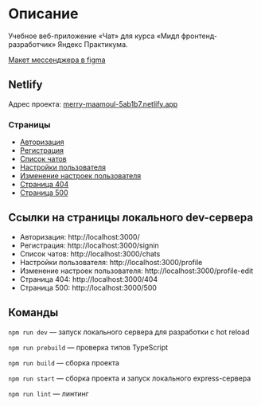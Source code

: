 
# Описание
Учебное веб-приложение «Чат» для курса «Мидл фронтенд-разработчик» Яндекс Практикума.

[Макет мессенджера в figma](https://www.figma.com/file/FzgNMr4QCQTwzaJrMBReVf/Messenger?type=design&node-id=0%3A1&mode=design&t=3qKF2KovldaRVYT7-1)

## Netlify
Адрес проекта: [merry-maamoul-5ab1b7.netlify.app](https://merry-maamoul-5ab1b7.netlify.app/)

### Страницы
- [Авторизация](https://merry-maamoul-5ab1b7.netlify.app/)
- [Регистрация](https://merry-maamoul-5ab1b7.netlify.app/signin)
- [Список чатов](https://merry-maamoul-5ab1b7.netlify.app/chats)
- [Настройки пользователя](https://merry-maamoul-5ab1b7.netlify.app/profile)
- [Изменение настроек пользователя](https://merry-maamoul-5ab1b7.netlify.app/profile-edit)
- [Страница 404](https://merry-maamoul-5ab1b7.netlify.app/404)
- [Страница 500](https://merry-maamoul-5ab1b7.netlify.app/500)

## Ссылки на страницы локального dev-сервера

- Авторизация: http://localhost:3000/
- Регистрация: http://localhost:3000/signin
- Список чатов: http://localhost:3000/chats
- Настройки пользователя: http://localhost:3000/profile
- Изменение настроек пользователя: http://localhost:3000/profile-edit
- Страница 404: http://localhost:3000/404
- Страница 500: http://localhost:3000/500

## Команды
`npm run dev` — запуск локального сервера для разработки с hot reload

`npm run prebuild` — проверка типов TypeScript

`npm run build` — сборка проекта

`npm run start` — сборка проекта и запуск локального express-сервера

`npm run lint` — линтинг
